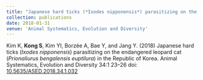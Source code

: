 ```yaml
---
title: "Japanese hard ticks (*Ixodes nipponensis*) parasitizing on the endangered leopard cat (*Prionailurus bengalensis euptilura*) in the Republic of Korea"
collection: publications
date: 2018-01-31
venue: 'Animal Systematics, Evolution and Diversity'
---
```

Kim K, **Kong S**, Kim YI, Borzée A, Bae Y, and Jang Y. (2018) Japanese hard ticks (*Ixodes nipponensis*) parasitizing on the endangered leopard cat (*Prionaliurus bengalensis euptilura*) in the Republic of Korea. Animal Systematics, Evolution and Diversity 34:1 23–26 doi: [10.5635/ASED.2018.34.1.032](https://doi.org/10.5635/ASED.2018.34.1.032)